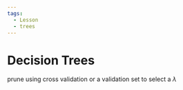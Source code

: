 ```yaml
---
tags:
  - Lesson
  - trees
---
```

# Decision Trees

prune using cross validation or a validation set to select a $\lambda$ 
